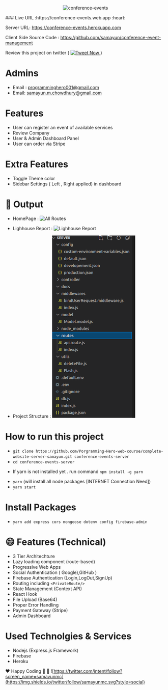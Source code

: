 <p align="center">
      <img src="https://conference-events.web.app/logo192.png" alt="conference-events"  width="200px" /> </br>
</p>
### Live URL :https://conference-events.web.app :heart:

Server URL: https://conference-events.herokuapp.com

Client Side Source Code : https://github.com/samayun/conference-event-management

Review this project on twitter (
<a href="https://twitter.com/intent/tweet?text=What an application ! Wow !Check It =>  :&url=https://sobji-dokan.web.app" target="_blank">
<img src="https://img.shields.io/twitter/url?label=Tweet+Now&logoColor=%230f0&url=https://sobji-dokan.web.app" alt="Tweet Now">
</a>
)

# Admins

- Email : programminghero001@gmail.com
- Email: samayun.m.chowdhury@gmail.com

# Features

- User can register an event of available services
- Review Company
- User & Admin Dashboard Panel
- User can order via Stripe

# Extra Features

- Toggle Theme color
- Sidebar Settings ( Left , Right applied) in dashboard

# :clap: Output

- HomePage :
  ![All Routes ](https://conference-events.web.app/docs/routes.png)

- Lighhouse Report :
  ![Lighhouse Report](https://conference-events.web.app/docs/lighthouse.png)

- Project Structure :
  ![project_structure.png](docs/project_structure.png)

# How to run this project

- `git clone https://github.com/Porgramming-Hero-web-course/complete-website-server-samayun.git conference-events-server`
- `cd conference-events-server`

* If yarn is not installed yet . run command `npm install -g yarn`

- `yarn` (will install all node packages [INTERNET Connection Need])
- `yarn start`

# Install Packages

- `yarn add express cors mongoose dotenv config firebase-admin`

# :smile: Features (Technical)

- 3 Tier Architechture
- Lazy loading component (route-based)
- Progressive Web Apps
- Social Authentication ( Google),GitHub )
- Firebase Authentication (Login,LogOut,SignUp)
- Routing including `<PrivateRoute/>`
- State Management (Context API)
- React Hook
- File Upload (Base64)
- Proper Error Handling
- Payment Gateway (Stripe)
- Admin Dashboard

# Used Technolgies & Services

- Nodejs (Express.js Framework)
- Firebase
- Heroku

:heart: Happy Coding :clap: 🚀
![https://twitter.com/intent/follow?screen_name=samayunmc](https://img.shields.io/twitter/follow/samayunmc.svg?style=social)
